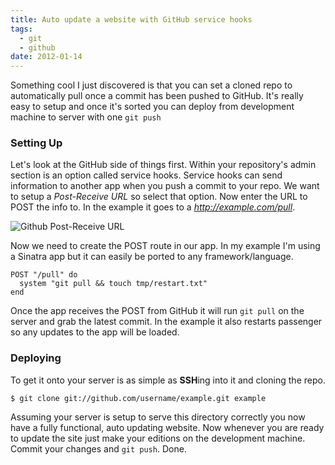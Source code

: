 ```yaml
---
title: Auto update a website with GitHub service hooks
tags:
  - git
  - github
date: 2012-01-14
---
```


Something cool I just discovered is that you can set a cloned repo to automatically pull once a commit has been pushed to GitHub. It's really easy to setup and once it's sorted you can deploy from development machine to server with one `git push`

### Setting Up

Let's look at the GitHub side of things first. Within your repository's admin section is an option called service hooks. Service hooks can send information to another app when you push a commit to your repo. We want to setup a _Post-Receive URL_ so select that option. Now enter the URL to POST the info to. In the example it goes to a _http://example.com/pull_.

![Github Post-Receive URL](/assets/github-post-receive-url.jpg)

Now we need to create the POST route in our app. In my example I'm using a Sinatra app but it can easily be ported to any framework/language.

	POST "/pull" do
	  system "git pull && touch tmp/restart.txt"
	end

Once the app receives the POST from GitHub it will run `git pull` on the server and grab the latest commit. In the example it also restarts passenger so any updates to the app will be loaded.

### Deploying

To get it onto your server is as simple as **SSH**ing into it and cloning the repo.

	$ git clone git://github.com/username/example.git example

Assuming your server is setup to serve this directory correctly you now have a fully functional, auto updating website. Now whenever you are ready to update the site just make your editions on the development machine. Commit your changes and `git push`. Done. 



